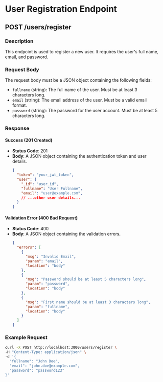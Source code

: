 
# User Registration Endpoint

## POST /users/register

### Description
This endpoint is used to register a new user. It requires the user's full name, email, and password.

### Request Body
The request body must be a JSON object containing the following fields:
- `fullname` (string): The full name of the user. Must be at least 3 characters long.
- `email` (string): The email address of the user. Must be a valid email format.
- `password` (string): The password for the user account. Must be at least 5 characters long.

### Response

#### Success (201 Created)
- **Status Code**: 201
- **Body**: A JSON object containing the authentication token and user details.
  ```json
  {
    "token": "your_jwt_token",
    "user": {
      "_id": "user_id",
      "fullname": "User Fullname",
      "email": "user@example.com",
      // ...other user details...
    }
  }
  ```

#### Validation Error (400 Bad Request)
- **Status Code**: 400
- **Body**: A JSON object containing the validation errors.
  ```json
  {
    "errors": [
      {
        "msg": "Invalid Email",
        "param": "email",
        "location": "body"
      },
      {
        "msg": "Password should be at least 5 characters long",
        "param": "password",
        "location": "body"
      },
      {
        "msg": "First name should be at least 3 characters long",
        "param": "fullname",
        "location": "body"
      }
    ]
  }
  ```

### Example Request
```bash
curl -X POST http://localhost:3000/users/register \
-H "Content-Type: application/json" \
-d '{
  "fullname": "John Doe",
  "email": "john.doe@example.com",
  "password": "password123"
}'
```